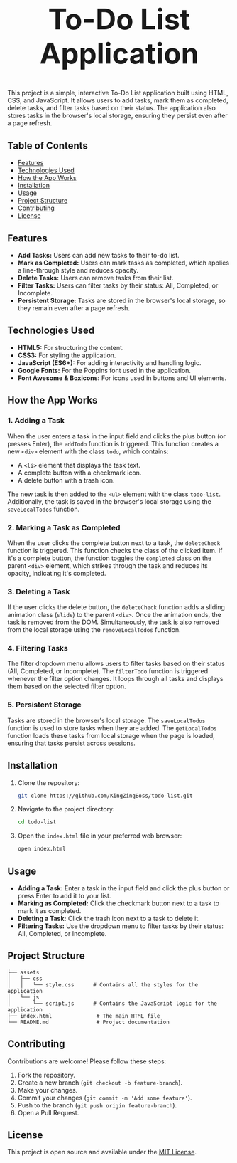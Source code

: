 <h1 style="text-align:center; font-size:64px;">To-Do List Application</h1>
This project is a simple, interactive To-Do List application built using HTML, CSS, and JavaScript. It allows users to add tasks, mark them as completed, delete tasks, and filter tasks based on their status. The application also stores tasks in the browser's local storage, ensuring they persist even after a page refresh.

## Table of Contents

- [Features](#features)
- [Technologies Used](#technologies-used)
- [How the App Works](#how-the-app-works)
- [Installation](#installation)
- [Usage](#usage)
- [Project Structure](#project-structure)
- [Contributing](#contributing)
- [License](#license)

## Features

- **Add Tasks:** Users can add new tasks to their to-do list.
- **Mark as Completed:** Users can mark tasks as completed, which applies a line-through style and reduces opacity.
- **Delete Tasks:** Users can remove tasks from their list.
- **Filter Tasks:** Users can filter tasks by their status: All, Completed, or Incomplete.
- **Persistent Storage:** Tasks are stored in the browser's local storage, so they remain even after a page refresh.

## Technologies Used

- **HTML5:** For structuring the content.
- **CSS3:** For styling the application.
- **JavaScript (ES6+):** For adding interactivity and handling logic.
- **Google Fonts:** For the Poppins font used in the application.
- **Font Awesome & Boxicons:** For icons used in buttons and UI elements.

## How the App Works

### 1. **Adding a Task**

When the user enters a task in the input field and clicks the plus button (or presses Enter), the `addTodo` function is triggered. This function creates a new `<div>` element with the class `todo`, which contains:
- A `<li>` element that displays the task text.
- A complete button with a checkmark icon.
- A delete button with a trash icon.

The new task is then added to the `<ul>` element with the class `todo-list`. Additionally, the task is saved in the browser's local storage using the `saveLocalTodos` function.

### 2. **Marking a Task as Completed**

When the user clicks the complete button next to a task, the `deleteCheck` function is triggered. This function checks the class of the clicked item. If it's a complete button, the function toggles the `completed` class on the parent `<div>` element, which strikes through the task and reduces its opacity, indicating it's completed.

### 3. **Deleting a Task**

If the user clicks the delete button, the `deleteCheck` function adds a sliding animation class (`slide`) to the parent `<div>`. Once the animation ends, the task is removed from the DOM. Simultaneously, the task is also removed from the local storage using the `removeLocalTodos` function.

### 4. **Filtering Tasks**

The filter dropdown menu allows users to filter tasks based on their status (All, Completed, or Incomplete). The `filterTodo` function is triggered whenever the filter option changes. It loops through all tasks and displays them based on the selected filter option.

### 5. **Persistent Storage**

Tasks are stored in the browser's local storage. The `saveLocalTodos` function is used to store tasks when they are added. The `getLocalTodos` function loads these tasks from local storage when the page is loaded, ensuring that tasks persist across sessions.

## Installation

1. Clone the repository:

   ```bash
   git clone https://github.com/KingZingBoss/todo-list.git
   ```

2. Navigate to the project directory:

   ```bash
   cd todo-list
   ```

3. Open the `index.html` file in your preferred web browser:

   ```bash
   open index.html
   ```

## Usage

- **Adding a Task:** Enter a task in the input field and click the plus button or press Enter to add it to your list.
- **Marking as Completed:** Click the checkmark button next to a task to mark it as completed.
- **Deleting a Task:** Click the trash icon next to a task to delete it.
- **Filtering Tasks:** Use the dropdown menu to filter tasks by their status: All, Completed, or Incomplete.

## Project Structure

```
├── assets
│   ├── css
│   │   └── style.css      # Contains all the styles for the application
│   └── js
│       └── script.js      # Contains the JavaScript logic for the application
├── index.html              # The main HTML file
└── README.md               # Project documentation
```

## Contributing

Contributions are welcome! Please follow these steps:

1. Fork the repository.
2. Create a new branch (`git checkout -b feature-branch`).
3. Make your changes.
4. Commit your changes (`git commit -m 'Add some feature'`).
5. Push to the branch (`git push origin feature-branch`).
6. Open a Pull Request.

## License

This project is open source and available under the [MIT License](LICENSE).